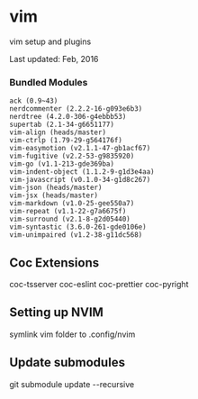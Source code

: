 # vim
vim setup and plugins

Last updated: Feb, 2016

### Bundled Modules

```
ack (0.9~43)
nerdcommenter (2.2.2-16-g093e6b3)
nerdtree (4.2.0-306-g4ebbb53)
supertab (2.1-34-g6651177)
vim-align (heads/master)
vim-ctrlp (1.79-29-g564176f)
vim-easymotion (v2.1.1-47-gb1acf67)
vim-fugitive (v2.2-53-g9835920)
vim-go (v1.1-213-gde369ba)
vim-indent-object (1.1.2-9-g1d3e4aa)
vim-javascript (v0.1.0-34-g1d8c267)
vim-json (heads/master)
vim-jsx (heads/master)
vim-markdown (v1.0-25-gee550a7)
vim-repeat (v1.1-22-g7a6675f)
vim-surround (v2.1-8-g2d05440)
vim-syntastic (3.6.0-261-gde0106e)
vim-unimpaired (v1.2-38-g11dc568)
```

## Coc Extensions
coc-tsserver
coc-eslint
coc-prettier
coc-pyright

## Setting up NVIM

symlink vim folder to .config/nvim

## Update submodules

git submodule update --recursive
